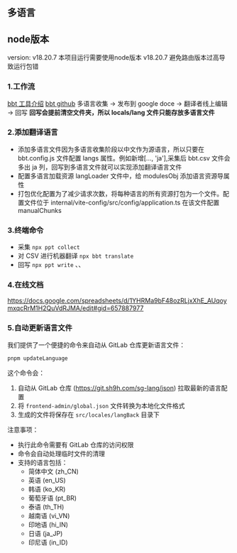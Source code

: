 ## 多语言

## node版本
version: v18.20.7
  本项目运行需要使用node版本 v18.20.7 避免路由版本过高导致运行包错
### 1.工作流

[bbt 工具介绍](https://cloud.tencent.com/developer/article/2349936) [bbt github](https://github.com/wakeadmin/bbt-tools) 多语言收集 -> 发布到 google doce -> 翻译者线上编辑 -> 回写 **回写会提前清空文件夹，所以 locals/lang 文件只能存放多语言文件**

### 2.添加翻译语言


- 添加多语言文件因为多语言收集阶段以中文作为源语言，所以只要在 bbt.config.js 文件配置 langs 属性。例如新增[..., 'ja'],采集后 bbt.csv 文件会多出 ja 列，回写到多语言文件就可以实现添加翻译语言文件
- 配置多语言加载资源 langLoader 文件中，给 modulesObj 添加语言资源导属性
- 打包优化配置为了减少请求次数，将每种语言的所有资源打包为一个文件。配置文件位于 internal/vite-config/src/config/application.ts 在该文件配置 manualChunks

### 3.终端命令

- 采集 `npx ppt collect`
- 对 CSV 进行机器翻译 `npx bbt translate`
- 回写 `npx ppt write` 、、

### 4.在线文档

https://docs.google.com/spreadsheets/d/1YHRMa9bF48ozRLjxXhE_AUqoymxqcRrM1H2QuVdRJMA/edit#gid=657887977

### 5.自动更新语言文件

我们提供了一个便捷的命令来自动从 GitLab 仓库更新语言文件：

```bash
pnpm updateLanguage
```

这个命令会：
1. 自动从 GitLab 仓库 (https://git.sh9h.com/sg-lang/json) 拉取最新的语言配置
2. 将 `frontend-admin/global.json` 文件转换为本地化文件格式
3. 生成的文件将保存在 `src/locales/langBack` 目录下

注意事项：
- 执行此命令需要有 GitLab 仓库的访问权限
- 命令会自动处理临时文件的清理
- 支持的语言包括：
  - 简体中文 (zh_CN)
  - 英语 (en_US)
  - 韩语 (ko_KR)
  - 葡萄牙语 (pt_BR)
  - 泰语 (th_TH)
  - 越南语 (vi_VN)
  - 印地语 (hi_IN)
  - 日语 (ja_JP)
  - 印尼语 (in_ID)


